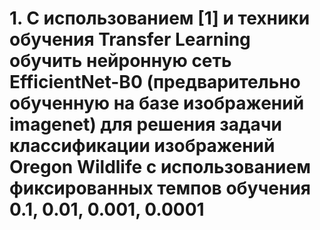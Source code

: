 # 1. С использованием [1] и техники обучения Transfer Learning обучить нейронную сеть EfficientNet-B0 (предварительно обученную на базе изображений imagenet) для решения задачи классификации изображений Oregon Wildlife с использованием фиксированных темпов обучения 0.1, 0.01, 0.001, 0.0001
